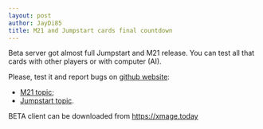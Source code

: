 ```yaml
---
layout: post
author: JayDi85
title: M21 and Jumpstart cards final countdown
---
```

Beta server got almost full Jumpstart and M21 release. You can test all that cards with other players or with computer (AI).

Please, test it and report bugs on [github website](https://github.com/magefree/mage/issues):
* [M21 topic](https://github.com/magefree/mage/issues/6608);
* [Jumpstart topic](https://github.com/magefree/mage/issues/6656). 

BETA client can be downloaded from https://xmage.today